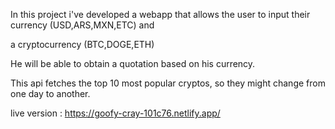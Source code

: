 In this project i've developed a webapp that allows the user to input their currency (USD,ARS,MXN,ETC) and

a cryptocurrency (BTC,DOGE,ETH)

He will be able to obtain a quotation based on his currency.

This api fetches the top 10 most popular cryptos, so they might change from one day to another.

live version : https://goofy-cray-101c76.netlify.app/
